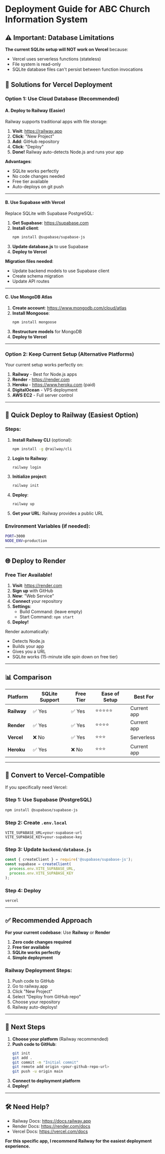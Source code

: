 # Deployment Guide for ABC Church Information System

## ⚠️ Important: Database Limitations

**The current SQLite setup will NOT work on Vercel** because:
- Vercel uses serverless functions (stateless)
- File system is read-only
- SQLite database files can't persist between function invocations

## 🔧 Solutions for Vercel Deployment

### Option 1: Use Cloud Database (Recommended)

#### A. Deploy to Railway (Easier)
Railway supports traditional apps with file storage:

1. **Visit**: https://railway.app
2. **Click**: "New Project"
3. **Add**: GitHub repository
4. **Click**: "Deploy"
5. **Done!** Railway auto-detects Node.js and runs your app

**Advantages**:
- SQLite works perfectly
- No code changes needed
- Free tier available
- Auto-deploys on git push

---

#### B. Use Supabase with Vercel

Replace SQLite with Supabase PostgreSQL:

1. **Get Supabase**: https://supabase.com
2. **Install client**:
   ```bash
   npm install @supabase/supabase-js
   ```
3. **Update database.js** to use Supabase
4. **Deploy to Vercel**

**Migration files needed**:
- Update backend models to use Supabase client
- Create schema migration
- Update API routes

---

#### C. Use MongoDB Atlas

1. **Create account**: https://www.mongodb.com/cloud/atlas
2. **Install Mongoose**:
   ```bash
   npm install mongoose
   ```
3. **Restructure models** for MongoDB
4. **Deploy to Vercel**

---

### Option 2: Keep Current Setup (Alternative Platforms)

Your current setup works perfectly on:

1. **Railway** - Best for Node.js apps
2. **Render** - https://render.com
3. **Heroku** - https://www.heroku.com (paid)
4. **DigitalOcean** - VPS deployment
5. **AWS EC2** - Full server control

---

## 🚀 Quick Deploy to Railway (Easiest Option)

### Steps:

1. **Install Railway CLI** (optional):
   ```bash
   npm install -g @railway/cli
   ```

2. **Login to Railway**:
   ```bash
   railway login
   ```

3. **Initialize project**:
   ```bash
   railway init
   ```

4. **Deploy**:
   ```bash
   railway up
   ```

5. **Get your URL**: Railway provides a public URL

### Environment Variables (if needed):
```bash
PORT=3000
NODE_ENV=production
```

---

## 🌐 Deploy to Render

### Free Tier Available!

1. **Visit**: https://render.com
2. **Sign up** with GitHub
3. **New**: "Web Service"
4. **Connect** your repository
5. **Settings**:
   - Build Command: (leave empty)
   - Start Command: `npm start`
6. **Deploy!**

Render automatically:
- Detects Node.js
- Builds your app
- Gives you a URL
- SQLite works (15-minute idle spin down on free tier)

---

## 📊 Comparison

| Platform | SQLite Support | Free Tier | Ease of Setup | Best For |
|----------|---------------|-----------|---------------|----------|
| **Railway** | ✅ Yes | ✅ Yes | ⭐⭐⭐⭐⭐ | Current app |
| **Render** | ✅ Yes | ✅ Yes | ⭐⭐⭐⭐ | Current app |
| **Vercel** | ❌ No | ✅ Yes | ⭐⭐⭐ | Serverless |
| **Heroku** | ✅ Yes | ❌ No | ⭐⭐⭐ | Current app |

---

## 🔄 Convert to Vercel-Compatible

If you specifically need Vercel:

### Step 1: Use Supabase (PostgreSQL)
```bash
npm install @supabase/supabase-js
```

### Step 2: Create `.env.local`
```
VITE_SUPABASE_URL=your-supabase-url
VITE_SUPABASE_KEY=your-supabase-key
```

### Step 3: Update `backend/database.js`
```javascript
const { createClient } = require('@supabase/supabase-js');
const supabase = createClient(
  process.env.VITE_SUPABASE_URL,
  process.env.VITE_SUPABASE_KEY
);
```

### Step 4: Deploy
```bash
vercel
```

---

## ✅ Recommended Approach

**For your current codebase**: Use **Railway** or **Render**

1. **Zero code changes required**
2. **Free tier available**
3. **SQLite works perfectly**
4. **Simple deployment**

### Railway Deployment Steps:

1. Push code to GitHub
2. Go to railway.app
3. Click "New Project"
4. Select "Deploy from GitHub repo"
5. Choose your repository
6. Railway auto-deploys!

---

## 📝 Next Steps

1. **Choose your platform** (Railway recommended)
2. **Push code to GitHub**:
   ```bash
   git init
   git add .
   git commit -m "Initial commit"
   git remote add origin <your-github-repo-url>
   git push -u origin main
   ```
3. **Connect to deployment platform**
4. **Deploy!**

---

## 🛠️ Need Help?

- Railway Docs: https://docs.railway.app
- Render Docs: https://render.com/docs
- Vercel Docs: https://vercel.com/docs

**For this specific app, I recommend Railway for the easiest deployment experience.**

